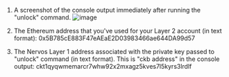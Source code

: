 1. A screenshot of the console output immediately after running the "unlock" command.
![image](https://user-images.githubusercontent.com/4203063/131253219-b4b1c22a-7615-4fcb-8807-d6214129b9ad.png)

2. The Ethereum address that you've used for your Layer 2 account (in text format):
0x5B785cE883F47eAEaE2D03983466ae644DA99d57

3. The Nervos Layer 1 address associated with the private key passed to "unlock" command (in text format). This is "ckb address" in the console output:
ckt1qyqwmemarcr7whw92x2mxagz5kves7l5kyrs3lrdlf

